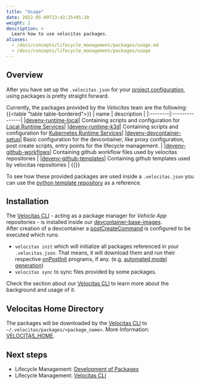 ```yaml
---
title: "Usage"
date: 2022-05-09T13:43:25+05:30
weight: 1
description: >
  Learn how to use velocitas packages.
aliases:
  - /docs/concepts/lifecycle_management/packages/usage.md
  - /docs/concepts/lifecycle_management/packages/usage
---
```


## Overview

After you have set up the `.velocitas.json` for your [project configuration](/docs/concepts/lifecycle_management/project-configuration.md), using packages is pretty straight forward.

Currently, the packages provided by the _Velocitas_ team are the following:
{{<table "table table-bordered">}}
| name | description |
|:--------|:---------------|
|[devenv-runtime-local](https://github.com/eclipse-velocitas/devenv-runtime-local)| Containing scripts and configuration for [Local Runtime Services](/docs/tutorials/vehicle-app-runtime/run_runtime_services_locally/)|
|[devenv-runtime-k3d](https://github.com/eclipse-velocitas/devenv-runtime-k3d)| Containing scripts and configuration for [Kubernetes Runtime Services](/docs/tutorials/vehicle-app-runtime/run_runtime_services_kubernetes/)|
|[devenv-devcontainer-setup](https://github.com/eclipse-velocitas/devenv-devcontainer-setup)| Basic configuration for the devcontainer, like proxy configuration, post create scripts, entry points for the lifecycle management. |
|[devenv-github-workflows](https://github.com/eclipse-velocitas/devenv-github-workflows)| Containing github workflow files used by velocitas repositories |
|[devenv-github-templates](https://github.com/eclipse-velocitas/devenv-github-templates)| Containing github templates used by velocitas repositories |
{{</table>}}
</br>

To see how these provided packages are used inside a `.velocitas.json` you can use the [python template repository](https://github.com/eclipse-velocitas/vehicle-app-python-template/blob/main/.velocitas.json) as a reference.

## Installation

The [Velocitas CLI](https://github.com/eclipse-velocitas/cli) - acting as a package manager for _Vehicle App_ repositories - is installed inside our [devcontainer-base-images](https://github.com/eclipse-velocitas/devcontainer-base-images).
</br>
After creation of a devcontainer a [postCreateCommand](https://github.com/eclipse-velocitas/vehicle-app-python-template/blob/main/.devcontainer/scripts/postCreateCommand.sh#L18) is configured to be executed which runs:

* `velocitas init` which will initialize all packages referenced in your `.velocitas.json`. That means, it will download them and run their respective [onPostInit](https://github.com/eclipse-velocitas/cli/blob/main/docs/features/PACKAGES.md#onpostinit---arrayexecspec) programs, if any. (e.g, [automated model generation](/docs/tutorials/vehicle_model_creation/automated_model_lifecycle))
* `velocitas sync` to sync files provided by some packages.

Check the section about our [Velocitas CLI](/docs/concepts/lifecycle_management/velocitas-cli/) to learn more about the background and usage of it.

## Velocitas Home Directory

The packages will be downloaded by the [Velocitas CLI](/docs/concepts/lifecycle_management/velocitas-cli/) to `~/.velocitas/packages/<package_name>`. More Information: [VELOCITAS_HOME](https://github.com/eclipse-velocitas/cli/blob/main/README.md#changing-default-velocitas_home-directory).

## Next steps

* Lifecycle Management: [Development of Packages](/docs/concepts/lifecycle_management/packages/development/)
* Lifecycle Management: [Velocitas CLI](/docs/concepts/lifecycle_management/velocitas-cli/)
